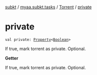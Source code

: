 [subkt](../../index.md) / [myaa.subkt.tasks](../index.md) / [Torrent](index.md) / [private](./private.md)

# private

`val private: `[`Property`](https://docs.gradle.org/current/javadoc/org/gradle/api/provider/Property.html)`<`[`Boolean`](https://kotlinlang.org/api/latest/jvm/stdlib/kotlin/-boolean/index.html)`>`

If true, mark torrent as private. Optional.

**Getter**

If true, mark torrent as private. Optional.

